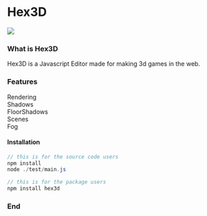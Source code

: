 # Hex3D
![](https://media.discordapp.net/attachments/987631648680075284/997632438262042634/Hex3D.png?width=640&height=288)

### What is Hex3D
Hex3D is a Javascript Editor made for making 3d games in the web.

### Features
Rendering <br />
Shadows <br />
FloorShadows <br />
Scenes <br />
Fog <br />

#### Installation
```cs
// this is for the source code users
npm install
node ./test/main.js
```
```cs
// this is for the package users
npm install hex3d
```

### End